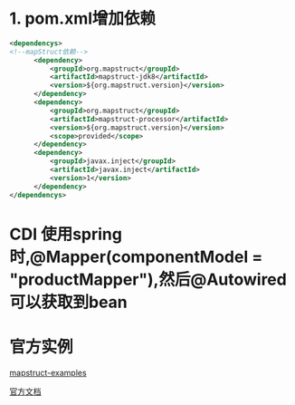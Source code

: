 # 1. pom.xml增加依赖

```xml
<dependencys>
<!--mapStruct依赖-->
      <dependency>
          <groupId>org.mapstruct</groupId>
          <artifactId>mapstruct-jdk8</artifactId>
          <version>${org.mapstruct.version}</version>
      </dependency>
      <dependency>
          <groupId>org.mapstruct</groupId>
          <artifactId>mapstruct-processor</artifactId>
          <version>${org.mapstruct.version}</version>
          <scope>provided</scope>
      </dependency>
      <dependency>
          <groupId>javax.inject</groupId>
          <artifactId>javax.inject</artifactId>
          <version>1</version>
      </dependency>
</dependencys>
```

# CDI 使用spring时,@Mapper(componentModel = "productMapper"),然后@Autowired可以获取到bean

# 官方实例

[mapstruct-examples](https://github.com/mapstruct/mapstruct-examples)

[官方文档](https://mapstruct.org/documentation/stable/reference/html/)
